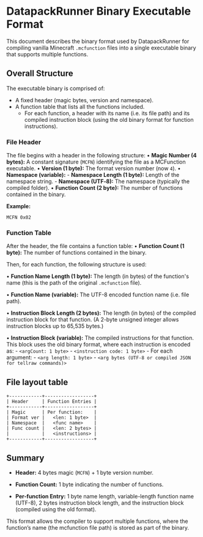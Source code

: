 # DatapackRunner Binary Executable Format

This document describes the binary format used by DatapackRunner for compiling vanilla Minecraft `.mcfunction` files into a single executable binary that supports multiple functions.

## Overall Structure

The executable binary is comprised of:

- A fixed header (magic bytes, version and namespace).
- A function table that lists all the functions included.
  - For each function, a header with its name (i.e. its file path) and its compiled instruction block (using the old binary format for function instructions).

### File Header

The file begins with a header in the following structure:
  • **Magic Number (4 bytes):** A constant signature (`MCFN`) identifying the file as a MCFunction executable.
  • **Version (1 byte):** The format version number (now `4`).
  • **Namespace (variable):**
      - **Namespace Length (1 byte):** Length of the namespace string.
      - **Namespace (UTF‑8):** The namespace (typically the compiled folder).
  • **Function Count (2 byte):** The number of functions contained in the binary.

**Example:**

```data structure
MCFN 0x02
```

### Function Table

After the header, the file contains a function table:
  • **Function Count (1 byte):** The number of functions contained in the binary.

Then, for each function, the following structure is used:

  • **Function Name Length (1 byte):** The length (in bytes) of the function's name (this is the path of the original `.mcfunction` file).

  • **Function Name (variable):** The UTF-8 encoded function name (i.e. file path).

  • **Instruction Block Length (2 bytes):** The length (in bytes) of the compiled instruction block for that function. (A 2-byte unsigned integer allows instruction blocks up to 65,535 bytes.)

  • **Instruction Block (variable):** The compiled instructions for that function. This block uses the old binary format, where each instruction is encoded as:
    - `<argCount: 1 byte>`
    - `<instruction code: 1 byte>`
    - For each argument:
      - `<arg length: 1 byte>`
      - `<arg bytes (UTF-8 or compiled JSON for tellraw commands)>`

## File layout table

```table
+------------+------------------+
| Header     | Function Entries |
+------------+------------------+
| Magic      | Per function:    |
| Format ver |   <len: 1 byte>  |
| Namespace  |   <func name>    |
| Func count |   <len: 2 bytes> |
|            |   <instructions> |
+------------+------------------+
```

## Summary

- **Header:**
  4 bytes magic (`MCFN`) + 1 byte version number.

- **Function Count:**
  1 byte indicating the number of functions.

- **Per-function Entry:**
  1 byte name length, variable-length function name (UTF-8), 2 bytes instruction block length, and the instruction block (compiled using the old format).

This format allows the compiler to support multiple functions, where the function’s name (the mcfunction file path) is stored as part of the binary.
